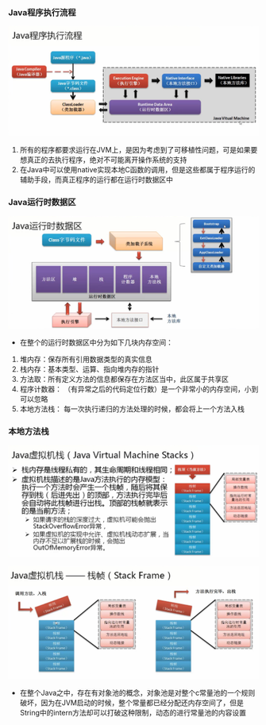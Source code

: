 ### Java程序执行流程

![Java程序执行流程](/assets/WechatIMG297.jpeg)

1. 所有的程序都要求运行在JVM上，是因为考虑到了可移植性问题，可是如果要想真正的去执行程序，绝对不可能离开操作系统的支持
2. 在Java中可以使用native实现本地C函数的调用，但是这些都属于程序运行的辅助手段，而真正程序的运行都在运行时数据区中

### Java运行时数据区

![Java运行时数据区](/assets/2981516982268_.pic_hd.jpg)

- 在整个的运行时数据区中分为如下几块内存空间：
 1. 堆内存：保存所有引用数据类型的真实信息
 2. 栈内存：基本类型、运算、指向堆内存的指针
 3. 方法取：所有定义方法的信息都保存在方法区当中，此区属于共享区
 4. 程序计数器： （有异常之后的代码定位行数）是一个非常小的内存空间，小到可以忽略
 5. 本地方法栈： 每一次执行递归的方法处理的时候，都会将上一个方法入栈
 
### 本地方法栈
 
![本地方法栈](/assets/2991516983030_.pic_hd.jpg)

![栈帧](/assets/3001516983140_.pic_hd.jpg)

- 在整个Java之中，存在有对象池的概念，对象池是对整个c常量池的一个规则破坏，因为在JVM启动的时候，整个常量都已经分配还内存空间了，但是String中的intern方法却可以打破这种限制，动态的进行常量池的内容设置